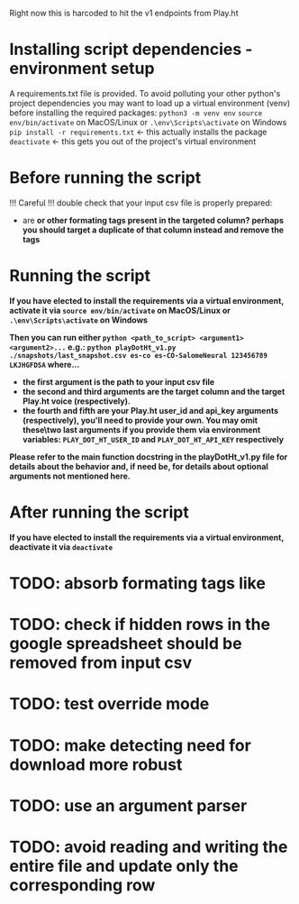 Right now this is harcoded to hit the v1 endpoints from Play.ht

# Installing script dependencies - environment setup

A requirements.txt file is provided.
To avoid polluting your other python's project dependencies you may want to load up a virtual environment (venv) before installing the required packages:
`python3 -m venv env`
`source env/bin/activate` on MacOS/Linux or `.\env\Scripts\activate` on Windows
`pip install -r requirements.txt` <- this actually installs the package
`deactivate` <- this gets you out of the project's virtual environment

# Before running the script

!!! Careful !!! double check that your input csv file is properly prepared:
- are <b> or other formating tags present in the targeted column? perhaps you should target a duplicate of that column instead and remove the tags

# Running the script

If you have elected to install the requirements via a virtual environment, activate it via
`source env/bin/activate` on MacOS/Linux or `.\env\Scripts\activate` on Windows

Then you can run either `python <path_to_script> <argument1> <argument2>...`
e.g.:
`python playDotHt_v1.py ./snapshots/last_snapshot.csv es-co es-CO-SalomeNeural 123456789 LKJHGFDSA`
where...
- the first argument is the path to your input csv file
- the second and third arguments are the target column and the target Play.ht voice (respectively).
- the fourth and fifth are your Play.ht user_id and api_key arguments (respectively), you'll need to provide your own. You may omit these\two last arguments if you provide them via environment variables: `PLAY_DOT_HT_USER_ID` and `PLAY_DOT_HT_API_KEY` respectively

Please refer to the main function docstring in the playDotHt_v1.py file for details about the behavior and, if need be, for details about optional arguments not mentioned here.

# After running the script

If you have elected to install the requirements via a virtual environment, deactivate it via
`deactivate`



# TODO: absorb formating tags like <b>
# TODO: check if hidden rows in the google spreadsheet should be removed from input csv
# TODO: test override mode
# TODO: make detecting need for download more robust
# TODO: use an argument parser
# TODO: avoid reading and writing the entire file and update only the corresponding row
